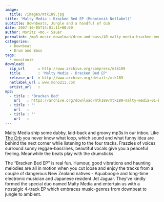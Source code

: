 ```yaml
---
image:
  title: /images/mtk189.jpg
title: 'Malty Media – Bracken Bed EP (Monotonik Netlabel)'
subtitle: Downbeats, Jungle and a handful of dub
date: 2007-10-05T14:01:11+00:00
author: Moritz »mo.« Sauer
permalink: /mp3-music-download/drum-and-bass/40-malty-media-bracken-bed-ep-monotonik-netlabel
categories:
  - Downbeat
  - Drum and Bass
tags:
  - monotonik
download:
  zip_url      : http://www.archive.org/compress/mtk189
  title        : 'Malty Media - Bracken Bed EP'
  release_url  : http://www.archive.org/details/mtk189
  netlabel_url : www.mono211.com
  artist_url   : 
mp3:
  - title : 'Bracken Bed'
    url   : https://archive.org/download/mtk189/mtk189-malty-media-01-bracken-bed.mp3
  - title : ''
    url   : 
  - title : ''
    url   : 
---
```

Malty Media ship some dubby, laid-back and groovy mp3s in our inbox. Like [The Orb](http://www.theorb.com/) you never know what loop, which sound and what funny idea are behind the next corner while listening to the four tracks. Frazzles of voices surround sunny reggae-basslines, beautiful vocals give you a peaceful feeling. Meanwhile the beats play with the drumsticks.<!--more-->

The “Bracken Bed EP” is real fun. Humour, good vibrations and haunting melodies are all in motion when you cut loose and enjoy the tracks from a couple of dangerous New Zealand natives - Aquaboogie and long-time electronic musician and Japanese resident Jet Jaguar. They’ve kindly formed the special duo named Malty Media and entertain us with a nostalgic 4-track EP which embraces music-genres from downbeat to jungle to ambient.
